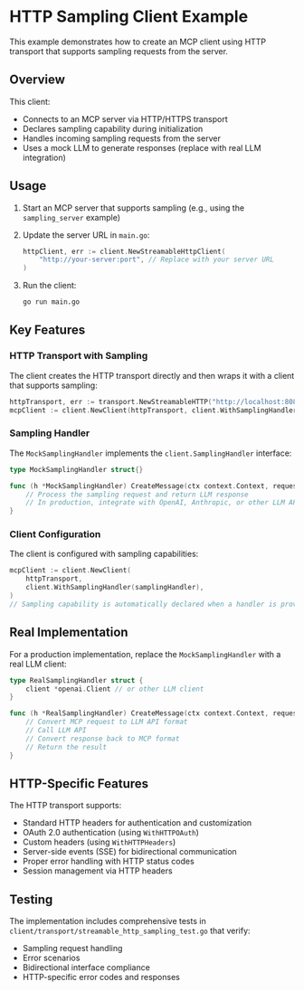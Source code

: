 # HTTP Sampling Client Example

This example demonstrates how to create an MCP client using HTTP transport that supports sampling requests from the server.

## Overview

This client:
- Connects to an MCP server via HTTP/HTTPS transport
- Declares sampling capability during initialization
- Handles incoming sampling requests from the server
- Uses a mock LLM to generate responses (replace with real LLM integration)

## Usage

1. Start an MCP server that supports sampling (e.g., using the `sampling_server` example)

2. Update the server URL in `main.go`:
   ```go
   httpClient, err := client.NewStreamableHttpClient(
       "http://your-server:port", // Replace with your server URL
   )
   ```

3. Run the client:
   ```bash
   go run main.go
   ```

## Key Features

### HTTP Transport with Sampling
The client creates the HTTP transport directly and then wraps it with a client that supports sampling:

```go
httpTransport, err := transport.NewStreamableHTTP("http://localhost:8080")
mcpClient := client.NewClient(httpTransport, client.WithSamplingHandler(samplingHandler))
```

### Sampling Handler
The `MockSamplingHandler` implements the `client.SamplingHandler` interface:

```go
type MockSamplingHandler struct{}

func (h *MockSamplingHandler) CreateMessage(ctx context.Context, request mcp.CreateMessageRequest) (*mcp.CreateMessageResult, error) {
    // Process the sampling request and return LLM response
    // In production, integrate with OpenAI, Anthropic, or other LLM APIs
}
```

### Client Configuration
The client is configured with sampling capabilities:

```go
mcpClient := client.NewClient(
    httpTransport,
    client.WithSamplingHandler(samplingHandler),
)
// Sampling capability is automatically declared when a handler is provided
```

## Real Implementation

For a production implementation, replace the `MockSamplingHandler` with a real LLM client:

```go
type RealSamplingHandler struct {
    client *openai.Client // or other LLM client
}

func (h *RealSamplingHandler) CreateMessage(ctx context.Context, request mcp.CreateMessageRequest) (*mcp.CreateMessageResult, error) {
    // Convert MCP request to LLM API format
    // Call LLM API
    // Convert response back to MCP format
    // Return the result
}
```

## HTTP-Specific Features

The HTTP transport supports:
- Standard HTTP headers for authentication and customization
- OAuth 2.0 authentication (using `WithHTTPOAuth`)
- Custom headers (using `WithHTTPHeaders`)
- Server-side events (SSE) for bidirectional communication
- Proper error handling with HTTP status codes
- Session management via HTTP headers

## Testing

The implementation includes comprehensive tests in `client/transport/streamable_http_sampling_test.go` that verify:
- Sampling request handling
- Error scenarios
- Bidirectional interface compliance
- HTTP-specific error codes and responses